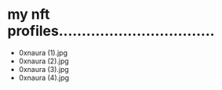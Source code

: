 # my nft profiles..................................
- 0xnaura (1).jpg
- 0xnaura (2).jpg
- 0xnaura (3).jpg
- 0xnaura (4).jpg
